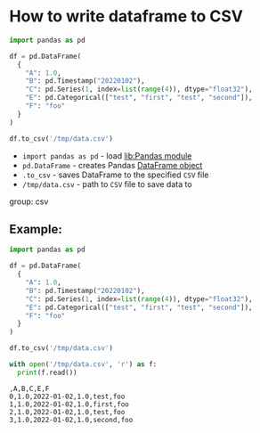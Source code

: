 # How to write dataframe to CSV

```python
import pandas as pd

df = pd.DataFrame(
  {
    "A": 1.0,
    "B": pd.Timestamp("20220102"),
    "C": pd.Series(1, index=list(range(4)), dtype="float32"),
    "E": pd.Categorical(["test", "first", "test", "second"]),
    "F": "foo"
  }
)

df.to_csv('/tmp/data.csv')
```

- `import pandas as pd` - load [lib:Pandas module](/python-pandas/how-to-install-pandas)
- `pd.DataFrame` - creates Pandas [DataFrame object](https://pandas.pydata.org/docs/reference/api/pandas.DataFrame.html)
- `.to_csv` - saves DataFrame to the specified `CSV` file
- `/tmp/data.csv` - path to `CSV` file to save data to 

group: csv

## Example: 
```python
import pandas as pd

df = pd.DataFrame(
  {
    "A": 1.0,
    "B": pd.Timestamp("20220102"),
    "C": pd.Series(1, index=list(range(4)), dtype="float32"),
    "E": pd.Categorical(["test", "first", "test", "second"]),
    "F": "foo"
  }
)

df.to_csv('/tmp/data.csv')

with open('/tmp/data.csv', 'r') as f:
  print(f.read())
```
```
,A,B,C,E,F
0,1.0,2022-01-02,1.0,test,foo
1,1.0,2022-01-02,1.0,first,foo
2,1.0,2022-01-02,1.0,test,foo
3,1.0,2022-01-02,1.0,second,foo


```

